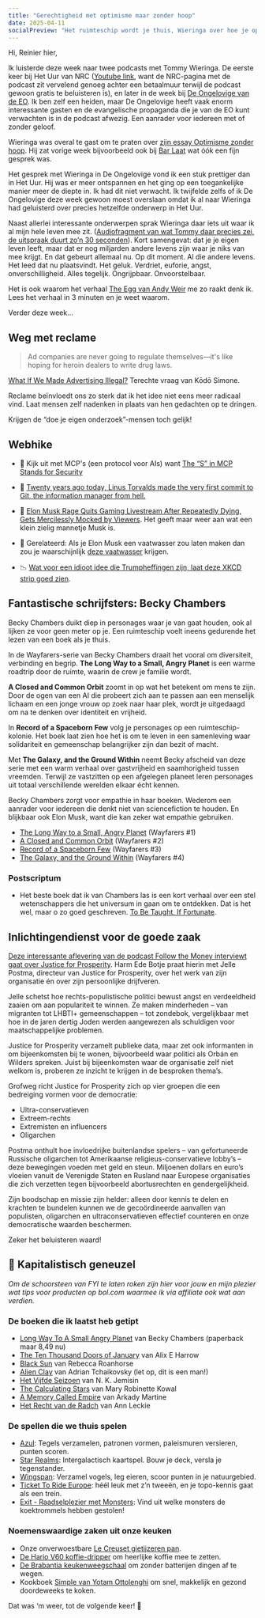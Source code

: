 ```yaml
---
title: "Gerechtigheid met optimisme maar zonder hoop"
date: 2025-04-11
socialPreview: "Het ruimteschip wordt je thuis, Wieringa over hoe je optimistisch kunt blijven zonder hoop en gerechtigheid voor de publieke zaak."
---
```


Hi, Reinier hier,

Ik luisterde deze week naar twee podcasts met Tommy Wieringa. De eerste keer bij Het Uur van NRC ([Youtube link](https://www.youtube.com/watch?v=6aU2QYhpX3U), want de NRC-pagina met de podcast zit vervelend genoeg achter een betaalmuur terwijl de podcast gewoon gratis te beluisteren is), en later in de week bij [De Ongelovige van de EO](https://www.nporadio1.nl/podcasts/de-ongelooflijke-podcast/122240/240-een-uur-hoop-en-optimisme-met-echte-heiden-tommy-wieringa). Ik ben zelf een heiden, maar De Ongelovige heeft vaak enorm interessante gasten en de evangelische propaganda die je van de EO kunt verwachten is in de podcast afwezig. Een aanrader voor iedereen met of zonder geloof.


Wieringa was overal te gast om te praten over [zijn essay Optimisme zonder hoop](https://partner.bol.com/click/click?p=2&t=url&s=1066120&f=TXL&url=https%3A%2F%2Fwww.bol.com%2Fnl%2Fnl%2Ff%2Foptimisme-zonder-hoop%2F9300000194678060%2F&name=Optimisme%20zonder%20hoop%2C%20Tommy%20Wieringa). Hij zat vorige week bijvoorbeeld ook bij [Bar Laat](https://www.bnnvara.nl/barlaat/videos/619899) wat óók een fijn gesprek was.

Het gesprek met Wieringa in De Ongelovige vond ik een stuk prettiger dan in Het Uur. Hij was er meer ontspannen en het ging op een toegankelijke manier meer de diepte in. Ik had dit niet verwacht. Ik twijfelde zelfs of ik De Ongelovige deze week gewoon moest overslaan omdat ik al naar Wieringa had geluisterd over precies hetzelfde onderwerp in Het Uur.

Naast allerlei interessante onderwerpen sprak Wieringa daar iets uit waar ik al mijn hele leven mee zit. ([Audiofragment van wat Tommy daar precies zei, de uitspraak duurt zo’n 30 seconden](https://overcast.fm/+AARcfl9m374/59:39)). Kort samengevat: dat je je eigen leven leeft, maar dat er nog miljarden andere levens zijn waar je niks van mee krijgt. En dat gebeurt allemaal nu. Op dit moment. Al die andere levens. Het leed dat nu plaatsvindt. Het geluk. Verdriet, euforie, angst, onverschilligheid. Alles tegelijk. Ongrijpbaar. Onvoorstelbaar.

Het is ook waarom het verhaal [The Egg van Andy Weir](https://www.galactanet.com/oneoff/theegg.html) me zo raakt denk ik. Lees het verhaal in 3 minuten en je weet waarom.

Verder deze week…

## Weg met reclame

> Ad companies are never going to regulate themselves—it's like hoping for heroin dealers to write drug laws.

[What If We Made Advertising Illegal?](https://simone.org/advertising/) Terechte vraag van Kōdō Simone.

Reclame beïnvloedt ons zo sterk dat ik het idee niet eens meer radicaal vind. Laat mensen zelf nadenken in plaats van hen gedachten op te dringen.

Krijgen de “doe je eigen onderzoek”-mensen toch gelijk!

## Webhike

- 🤪 Kijk uit met MCP's (een protocol voor AIs) want [The “S” in MCP Stands for Security](https://elenacross7.medium.com/%EF%B8%8F-the-s-in-mcp-stands-for-security-91407b33ed6b)

- 💾 [Twenty years ago today, Linus Torvalds made the very first commit to Git, the information manager from hell.](https://blog.gitbutler.com/20-years-of-git/)

- 👾 [Elon Musk Rage Quits Gaming Livestream After Repeatedly Dying, Gets Mercilessly Mocked by Viewers](https://futurism.com/elon-musk-rage-quits-game-mocked). Het geeft maar weer aan wat een klein zielig mannetje Musk is. 

- 🧽 Gerelateerd: Als je Elon Musk een vaatwasser zou laten maken dan zou je waarschijnlijk [deze vaatwasser](https://mastodon.online/@davidaugust/114236433226999789) krijgen.

- 📉 [Wat voor een idioot idee die Trumpheffingen zijn, laat deze XKCD strip goed zien](https://xkcd.com/3073/).

## Fantastische schrijfsters: Becky Chambers

Becky Chambers duikt diep in personages waar je van gaat houden, ook al lijken ze voor geen meter op je. Een ruimteschip voelt ineens gedurende het lezen van een boek als je thuis.

In de Wayfarers-serie van Becky Chambers draait het vooral om diversiteit, verbinding en begrip. **The Long Way to a Small, Angry Planet** is een warme roadtrip door de ruimte, waarin de crew je familie wordt.

**A Closed and Common Orbit** zoomt in op wat het betekent om mens te zijn. Door de ogen van een AI die probeert zich aan te passen aan een menselijk lichaam en een jonge vrouw op zoek naar haar plek, wordt je uitgedaagd om na te denken over identiteit en vrijheid.

In **Record of a Spaceborn Few** volg je personages op een ruimteschip-kolonie. Het boek laat zien hoe het is om te leven in een samenleving waar solidariteit en gemeenschap belangrijker zijn dan bezit of macht.

Met **The Galaxy, and the Ground Within** neemt Becky afscheid van deze serie met een warm verhaal over gastvrijheid en saamhorigheid tussen vreemden. Terwijl ze vastzitten op een afgelegen planeet leren personages uit totaal verschillende werelden elkaar écht kennen.

Becky Chambers zorgt voor empathie in haar boeken. Wederom een aanrader voor iedereen die denkt niet van sciencefiction te houden. En blijkbaar ook Elon Musk, want die kan zeker wat empathie gebruiken.

- [The Long Way to a Small, Angry Planet](https://app.thestorygraph.com/books/9a95c81f-7a91-4087-971c-5ff14d5403dd) (Wayfarers #1)
- [A Closed and Common Orbit](https://app.thestorygraph.com/books/5f1f09d8-9854-4f6c-931a-5c17737e914f) (Wayfarers #2)
- [Record of a Spaceborn Few](https://app.thestorygraph.com/books/cdd4e3c2-a389-43c7-bda3-3cef78113a8c) (Wayfarers #3)
- [The Galaxy, and the Ground Within](https://app.thestorygraph.com/books/fc4e10a3-45ab-4e2d-a5e6-7c8f642fd83b) (Wayfarers #4)

### Postscriptum

- Het beste boek dat ik van Chambers las is een kort verhaal over een stel wetenschappers die het universum in gaan om te ontdekken. Dat is het wel, maar o zo goed geschreven. [To Be Taught, If Fortunate](https://app.thestorygraph.com/books/68ab6936-20e3-4ffe-81c1-0eb67ae603f5).

## Inlichtingendienst voor de goede zaak

[Deze interessante aflevering van de podcast Follow the Money interviewt gaat over Justice for Prosperity](https://www.ftm.nl/artikelen/sjabloon-ftm-interviewt-jelle-postma-justice-for-prosperity?share=FXtI35lEQm7n4WonaQovoVN0IX2Xz8B88uqMhnGSR34Qkqzgsi4%2BvKYch0Gp%2Br0%3D). Harm Ede Botje praat hierin met Jelle Postma, directeur van Justice for Prosperity, over het werk van zijn organisatie én over zijn persoonlijke drijfveren.

Jelle schetst hoe rechts-populistische politici bewust angst en verdeeldheid zaaien om aan populariteit te winnen. Ze maken minderheden – van migranten tot LHBTI+ gemeenschappen – tot zondebok, vergelijkbaar met hoe in de jaren dertig Joden werden aangewezen als schuldigen voor maatschappelijke problemen.

Justice for Prosperity verzamelt publieke data, maar zet ook informanten in om bijeenkomsten bij te wonen, bijvoorbeeld waar politici als Orbán en Wilders spreken. Juist bij bijeenkomsten waar de organisatie zelf niet welkom is, proberen ze inzicht te krijgen in de besproken thema’s.

Grofweg richt Justice for Prosperity zich op vier groepen die een bedreiging vormen voor de democratie:

- Ultra-conservatieven
- Extreem-rechts
- Extremisten en influencers
- Oligarchen

Postma onthult hoe invloedrijke buitenlandse spelers – van gefortuneerde Russische oligarchen tot Amerikaanse religieus-conservatieve lobby’s – deze bewegingen voeden met geld en steun. Miljoenen dollars en euro’s vloeien vanuit de Verenigde Staten en Rusland naar Europese organisaties die zich verzetten tegen bijvoorbeeld abortusrechten en gendergelijkheid.

Zijn boodschap en missie zijn helder: alleen door kennis te delen en krachten te bundelen kunnen we de gecoördineerde aanvallen van populisten, oligarchen en ultraconservatieven effectief counteren en onze democratische waarden beschermen.

Zeker het beluisteren waard!

## 🔮 Kapitalistisch geneuzel

_Om de schoorsteen van FYI te laten roken zijn hier voor jouw en mijn plezier wat tips voor producten op bol.com waarmee ik via affiliate ook wat aan verdien._


### De boeken die ik laatst heb getipt

- [Long Way To A Small Angry Planet](https://partner.bol.com/click/click?p=2&t=url&s=1066120&f=TXL&url=https%3A%2F%2Fwww.bol.com%2Fnl%2Fnl%2Ff%2Fthe-long-way-to-a-small-angry-planet%2F9200000034375959%2F&name=Long%20Way%20To%20A%20Small%20Angry%20Planet%2C%20Chambers%20Becky) van Becky Chambers (paperback maar 8,49 nu)
- [The Ten Thousand Doors of January](https://partner.bol.com/click/click?p=2&t=url&s=1066120&f=TXL&url=https%3A%2F%2Fwww.bol.com%2Fnl%2Fnl%2Ff%2Fthe-ten-thousand-doors-of-january%2F9200000104579255%2F&name=The%20Ten%20Thousand%20Doors%20of%20January%2C%20Alix%20E.%20Harrow) van Alix E Harrow
- [Black Sun](https://partner.bol.com/click/click?p=2&t=url&s=1066120&f=TXL&url=https%3A%2F%2Fwww.bol.com%2Fnl%2Fnl%2Ff%2Fblack-sun%2F9200000129860374%2F&name=Black%20Sun%2C%20Rebecca%20Roanhorse) van Rebecca Roanhorse
- [Alien Clay](https://partner.bol.com/click/click?p=2&t=url&s=1066120&f=TXL&url=https%3A%2F%2Fwww.bol.com%2Fnl%2Fnl%2Fp%2Falien-clay%2F9300000162798494%2F&name=Alien%20Clay%2C%20Adrian%20Tchaikovsky) van Adrian Tchaikovsky (let op, dit is een man!)
- [Het Vijfde Seizoen](https://partner.bol.com/click/click?p=2&t=url&s=1066120&f=TXL&url=https%3A%2F%2Fwww.bol.com%2Fnl%2Fnl%2Ff%2Fde-gebroken-aarde-1-het-vijfde-seizoen%2F9200000091371720%2F&name=De%20gebroken%20aarde%201%20-%20Het%20Vijfde%20Seizoen%2C%20N.K....) van N. K. Jemisin
- [The Calculating Stars](https://partner.bol.com/click/click?p=2&t=url&s=1066120&f=TXL&url=https%3A%2F%2Fwww.bol.com%2Fnl%2Fnl%2Ff%2Fthe-calculating-stars%2F9200000082133196%2F&name=The%20Calculating%20Stars%2C%20Mary%20Robinette%20Kowal) van Mary Robinette Kowal
- [A Memory Called Empire](https://partner.bol.com/click/click?p=2&t=url&s=1066120&f=TXL&url=https%3A%2F%2Fwww.bol.com%2Fnl%2Fnl%2Ff%2Fmemory-called-empire%2F9200000091494741%2F&name=Memory%20Called%20Empire%2C%20Arkady%20Martine) van Arkady Martine
- [Het Recht van de Radch](https://partner.bol.com/click/click?p=2&t=url&s=1066120&f=TXL&url=https%3A%2F%2Fwww.bol.com%2Fnl%2Fnl%2Fp%2Fradch-1-het-recht-van-de-radch%2F9300000023537382%2F&name=Radch%201%20-%20Het%20Recht%20van%20de%20Radch%2C%20Ann%20Leckie) van Ann Leckie

### De spellen die we thuis spelen

- [Azul](https://partner.bol.com/click/click?p=2&t=url&s=1066120&f=TXL&url=https%3A%2F%2Fwww.bol.com%2Fnl%2Fnl%2Fp%2Fazul-bordspel%2F9200000086976904%2F&name=Next%20Move%20Games%20-%20Azul%20-%20Bordspel%20-%20Basisspel%20...): Tegels verzamelen, patronen vormen, paleismuren versieren, punten scoren.
- [Star Realms](https://partner.bol.com/click/click?p=2&t=url&s=1066120&f=TXL&url=https%3A%2F%2Fwww.bol.com%2Fnl%2Fnl%2Fp%2Fstar-realms-base-set-kaartspel%2F9200000039533934%2F&name=Star%20Realms%20Base%20Set%20Kaartspel): Intergalactisch kaartspel. Bouw je deck, versla je tegenstander.
- [Wingspan](https://partner.bol.com/click/click?p=2&t=url&s=1066120&f=TXL&url=https%3A%2F%2Fwww.bol.com%2Fnl%2Fnl%2Fp%2Fwingspan-bordspel%2F9200000104691586%2F&name=999%20Games%20-%20Wingspan%20-%20Bordspel%20-%20Prachtig%20vor...): Verzamel vogels, leg eieren, scoor punten in je natuurgebied.
- [Ticket To Ride Europe](https://partner.bol.com/click/click?p=2&t=url&s=1066120&f=TXL&url=https%3A%2F%2Fwww.bol.com%2Fnl%2Fp%2Fticket-to-ride-europe-bordspel%2F1004004006510342%2F&name=Ticket%20to%20Ride%20Europe%20-%20Bordspel): héél leuk met z’n tweeën, en je topo-kennis gaat als een trein.
- [Exit - Raadselplezier met Monsters](https://partner.bol.com/click/click?p=2&t=url&s=1066120&f=TXL&url=https%3A%2F%2Fwww.bol.com%2Fnl%2Fnl%2Fp%2Fexit-kids-raadselplezier-met-monsters-breinbreker%2F9300000180307553%2F&name=EXIT%20-%20KIDS%3A%20Raadselplezier): Vind uit welke monsters de koektrommels hebben gestolen!

### Noemenswaardige zaken uit onze keuken

- Onze onverwoestbare [Le Creuset gietijzeren pan](https://partner.bol.com/click/click?p=2&t=url&s=1066120&f=TXL&url=https%3A%2F%2Fwww.bol.com%2Fnl%2Fnl%2Fp%2Fle-creuset-gietijzeren-ronde-skillet-26cm-coastal-blue%2F9300000220035766%2F&name=Le%20Creuset%20-%20Gietijzeren%20-%20Ronde%20Skillet%2026cm%20...).
- [De Hario V60 koffie-dripper](https://partner.bol.com/click/click?p=2&t=url&s=1066120&f=TXL&url=https%3A%2F%2Fwww.bol.com%2Fnl%2Fp%2Fhario-v60-drip-decanter-02%2F9200000040262918%2F&name=Hario%20V60%20Drip%20Decanter%2002) om heerlijke koffie mee te zetten.
- [De Brabantia keukenweegschaal](https://partner.bol.com/click/click?p=2&t=url&s=1066118&f=TXL&url=https%3A%2F%2Fwww.bol.com%2Fnl%2Fp%2Fbrabantia-tasty-keukenweegschaal-digitaal-met-dynamo-dark-grey%2F9200000106249005%2F&name=Brabantia%20Keukenweegschaal) om zonder batterijen dingen af te wegen.
- Kookboek [Simple van Yotam Ottolenghi](https://partner.bol.com/click/click?p=2&t=url&s=1066120&f=TXL&url=https%3A%2F%2Fwww.bol.com%2Fnl%2Fnl%2Fp%2Fsimpel%2F9200000091266387%2F&name=Simpel%2C%20Yotam%20Ottolenghi) om snel, makkelijk en gezond doordeweeks te koken.

Dat was ‘m weer, tot de volgende keer! 👋
